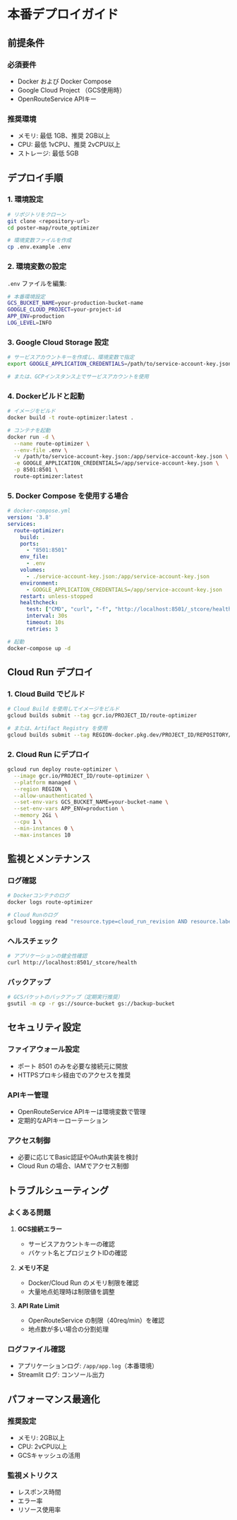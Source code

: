 # 本番デプロイガイド

## 前提条件

### 必須要件
- Docker および Docker Compose
- Google Cloud Project （GCS使用時）
- OpenRouteService APIキー

### 推奨環境
- メモリ: 最低 1GB、推奨 2GB以上
- CPU: 最低 1vCPU、推奨 2vCPU以上
- ストレージ: 最低 5GB

## デプロイ手順

### 1. 環境設定

```bash
# リポジトリをクローン
git clone <repository-url>
cd poster-map/route_optimizer

# 環境変数ファイルを作成
cp .env.example .env
```

### 2. 環境変数の設定

`.env` ファイルを編集:

```bash
# 本番環境設定
GCS_BUCKET_NAME=your-production-bucket-name
GOOGLE_CLOUD_PROJECT=your-project-id
APP_ENV=production
LOG_LEVEL=INFO
```

### 3. Google Cloud Storage 設定

```bash
# サービスアカウントキーを作成し、環境変数で指定
export GOOGLE_APPLICATION_CREDENTIALS=/path/to/service-account-key.json

# または、GCPインスタンス上でサービスアカウントを使用
```

### 4. Dockerビルドと起動

```bash
# イメージをビルド
docker build -t route-optimizer:latest .

# コンテナを起動
docker run -d \
  --name route-optimizer \
  --env-file .env \
  -v /path/to/service-account-key.json:/app/service-account-key.json \
  -e GOOGLE_APPLICATION_CREDENTIALS=/app/service-account-key.json \
  -p 8501:8501 \
  route-optimizer:latest
```

### 5. Docker Compose を使用する場合

```yaml
# docker-compose.yml
version: '3.8'
services:
  route-optimizer:
    build: .
    ports:
      - "8501:8501"
    env_file:
      - .env
    volumes:
      - ./service-account-key.json:/app/service-account-key.json
    environment:
      - GOOGLE_APPLICATION_CREDENTIALS=/app/service-account-key.json
    restart: unless-stopped
    healthcheck:
      test: ["CMD", "curl", "-f", "http://localhost:8501/_stcore/health"]
      interval: 30s
      timeout: 10s
      retries: 3
```

```bash
# 起動
docker-compose up -d
```

## Cloud Run デプロイ

### 1. Cloud Build でビルド

```bash
# Cloud Build を使用してイメージをビルド
gcloud builds submit --tag gcr.io/PROJECT_ID/route-optimizer

# または、Artifact Registry を使用
gcloud builds submit --tag REGION-docker.pkg.dev/PROJECT_ID/REPOSITORY/route-optimizer
```

### 2. Cloud Run にデプロイ

```bash
gcloud run deploy route-optimizer \
  --image gcr.io/PROJECT_ID/route-optimizer \
  --platform managed \
  --region REGION \
  --allow-unauthenticated \
  --set-env-vars GCS_BUCKET_NAME=your-bucket-name \
  --set-env-vars APP_ENV=production \
  --memory 2Gi \
  --cpu 1 \
  --min-instances 0 \
  --max-instances 10
```

## 監視とメンテナンス

### ログ確認

```bash
# Dockerコンテナのログ
docker logs route-optimizer

# Cloud Runのログ
gcloud logging read "resource.type=cloud_run_revision AND resource.labels.service_name=route-optimizer"
```

### ヘルスチェック

```bash
# アプリケーションの健全性確認
curl http://localhost:8501/_stcore/health
```

### バックアップ

```bash
# GCSバケットのバックアップ（定期実行推奨）
gsutil -m cp -r gs://source-bucket gs://backup-bucket
```

## セキュリティ設定

### ファイアウォール設定
- ポート 8501 のみを必要な接続元に開放
- HTTPSプロキシ経由でのアクセスを推奨

### APIキー管理
- OpenRouteService APIキーは環境変数で管理
- 定期的なAPIキーローテーション

### アクセス制御
- 必要に応じてBasic認証やOAuth実装を検討
- Cloud Run の場合、IAMでアクセス制御

## トラブルシューティング

### よくある問題

1. **GCS接続エラー**
   - サービスアカウントキーの確認
   - バケット名とプロジェクトIDの確認

2. **メモリ不足**
   - Docker/Cloud Run のメモリ制限を確認
   - 大量地点処理時は制限値を調整

3. **API Rate Limit**
   - OpenRouteService の制限（40req/min）を確認
   - 地点数が多い場合の分割処理

### ログファイル確認
- アプリケーションログ: `/app/app.log`（本番環境）
- Streamlit ログ: コンソール出力

## パフォーマンス最適化

### 推奨設定
- メモリ: 2GB以上
- CPU: 2vCPU以上
- GCSキャッシュの活用

### 監視メトリクス
- レスポンス時間
- エラー率
- リソース使用率